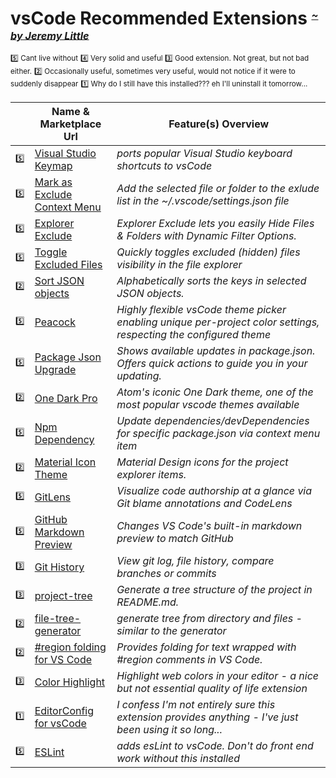 # vsCode Recommended Extensions <sub><sup><sup>_[~ by Jeremy Little](mailto:jeremy@jwlittle.net?subject=Refresher-Projects%20repo,%20how-to-fork-a-repo.md%20page)_</sup></sup></sup>

<sup>:five: Cant live without</sup>
<sup>:four: Very solid and useful </sup>
<sup>:three: Good extension.  Not great, but not bad either.</sup>
<sup>:two: Occasionally useful, sometimes very useful, would not notice if it were to suddenly disappear</sup>
<sup>:one: Why do I still have this installed??? eh I'll uninstall it tomorrow...</sup>

|                     |   Name & Marketplace Url                                                                                         |   Feature(s) Overview                                                                                                |
|---------------------|------------------------------------------------------------------------------------------------------------------|----------------------------------------------------------------------------------------------------------------------|
| <sup>:five:</sup>   |   [Visual Studio Keymap](https://marketplace.visualstudio.com/items?itemName=ms-vscode.vs-keybindings)           |   _ports popular Visual Studio keyboard shortcuts to vsCode_                                                         | 
| <sup>:five:</sup>   |   [Mark as Exclude Context Menu](https://marketplace.visualstudio.com/items?itemName=jcmordan.mark-as-excluded)  |   _Add the selected file or folder to the exlude list in the ~/.vscode/settings.json file_                           |
| <sup>:five:</sup>   |   [Explorer Exclude](https://marketplace.visualstudio.com/items?itemName=PeterSchmalfeldt.explorer-exclude)      |   _Explorer Exclude lets you easily Hide Files & Folders with Dynamic Filter Options._                               |
| <sup>:five:</sup>   |   [Toggle Excluded Files](https://marketplace.visualstudio.com/items?itemName=amodio.toggle-excluded-files)      |   _Quickly toggles excluded (hidden) files visibility in the file explorer_                                          |
| <sup>:two:</sup>    |   [Sort JSON objects](https://marketplace.visualstudio.com/items?itemName=richie5um2.vscode-sort-json)           |   _Alphabetically sorts the keys in selected JSON objects._                                                          |
| <sup>:five:</sup>   |   [Peacock](https://marketplace.visualstudio.com/items?itemName=johnpapa.vscode-peacock)                         |   _Highly flexible vsCode theme picker enabling unique per-project color settings, respecting the configured theme_  | 
| <sup>:five:</sup>   |   [Package Json Upgrade](https://marketplace.visualstudio.com/items?itemName=codeandstuff.package-json-upgrade)  |   _Shows available updates in package.json. Offers quick actions to guide you in your updating._                     | 
| <sup>:two:</sup>    |   [One Dark Pro](https://marketplace.visualstudio.com/items?itemName=zhuangtongfa.Material-theme)                |   _Atom's iconic One Dark theme, one of the most popular vscode themes available_                                    | 
| <sup>:five:</sup>   |   [Npm Dependency](https://marketplace.visualstudio.com/items?itemName=howardzuo.vscode-npm-dependency)          |   _Update dependencies/devDependencies for specific package.json via context menu item_                              | 
| <sup>:two:</sup>    |   [Material Icon Theme](https://marketplace.visualstudio.com/items?itemName=PKief.material-icon-theme)           |   _Material Design icons for the project explorer items._                                                            | 
| <sup>:five:</sup>   |   [GitLens](https://marketplace.visualstudio.com/items?itemName=eamodio.gitlens)                                 |   _Visualize code authorship at a glance via Git blame annotations and CodeLens_                                     | 
| <sup>:five:</sup>   |   [GitHub Markdown Preview](https://marketplace.visualstudio.com/items?itemName=bierner.github-markdown-preview) |   _Changes VS Code's built-in markdown preview to match GitHub_                                                      | 
| <sup>:three:</sup>  |   [Git History](https://marketplace.visualstudio.com/items?itemName=donjayamanne.githistory)                     |   _View git log, file history, compare branches or commits_                                                          | 
| <sup>:three:</sup>  |   [project-tree](https://marketplace.visualstudio.com/items?itemName=zhucy.project-tree)                         |   _Generate a tree structure of the project in README.md._                                                           | 
| <sup>:two:</sup>    |   [file-tree-generator](https://marketplace.visualstudio.com/items?itemName=Shinotatwu-DS.file-tree-generator)   |   _generate tree from directory and files - similar to the generator_                                                | 
| <sup>:two:</sup>    |   [#region folding for VS Code](https://marketplace.visualstudio.com/items?itemName=maptz.regionfolder)          |   _Provides folding for text wrapped with #region comments in VS Code._                                              | 
| <sup>:three:</sup>  |   [Color Highlight](https://marketplace.visualstudio.com/items?itemName=naumovs.color-highlight)                 |   _Highlight web colors in your editor - a nice but not essential quality of life extension_                         | 
| <sup>:one:</sup>    |   [EditorConfig for vsCode](https://marketplace.visualstudio.com/items?itemName=EditorConfig.EditorConfig)       |   _I confess I'm not entirely sure this extension provides anything - I've just been using it so long..._            | 
| <sup>:five:</sup>   |   [ESLint](https://marketplace.visualstudio.com/items?itemName=dbaeumer.vscode-eslint)                           |   _adds esLint to vsCode.  Don't do front end work without this installed_                                           | 
